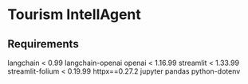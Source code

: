 # Tourism IntellAgent

## Requirements
langchain < 0.99
langchain-openai
openai < 1.16.99
streamlit < 1.33.99
streamlit-folium < 0.19.99
httpx==0.27.2
jupyter
pandas
python-dotenv